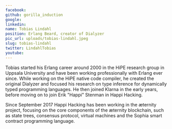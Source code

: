 ```yaml
---
facebook: 
github: gorilla_induction
google: 
linkedin: 
name: Tobias Lindahl
position: Erlang Beard, creator of Dialyzer
pic_url: uploads/tobias-lindahl.jpeg
slug: tobias-lindahl
twitter: LindahlTobias
youtube: 
---
```

<p>Tobias started his Erlang career around 2000 in the HiPE research group in Uppsala University and have been working professionally with Erlang ever since. While working on the HiPE native code compiler, he created the original Dialyzer and focused his research on type inference for dynamically typed programming languages. He then joined Klarna in the early years, before moving on to join Erik &quot;Happi&quot; Stenman in Happi Hacking.</p>

<p>Since September 2017 Happi Hacking has been working in the &aelig;ternity project, focusing on the core components of the &aelig;ternity blockchain, such as state trees, consensus protocol, virtual machines and the Sophia smart contract programming language.</p>
